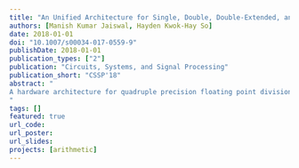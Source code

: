```yaml
---
title: "An Unified Architecture for Single, Double, Double-Extended, and Quadruple Precision Division"
authors: [Manish Kumar Jaiswal, Hayden Kwok-Hay So]
date: 2018-01-01
doi: "10.1007/s00034-017-0559-9"
publishDate: 2018-01-01
publication_types: ["2"]
publication: "Circuits, Systems, and Signal Processing"
publication_short: "CSSP'18"
abstract: "
A hardware architecture for quadruple precision floating point division arithmetic with multi-precision support is presented. Division is an important yet far more complex arithmetic operation than addition and multiplication, which demands significant amount of hardware resources for a complete implementation. The proposed architecture also supports the processing of single-, double-, and double-extended precision computations with varied latency. An iterative multiplicative-based architecture for multi-precision quadruple precision division is proposed with small size and promising performance. The proposed mantissa division architecture, the most complex sub-unit, employs a series expansion methodology of division. The architecture follows the standard state-of-the-art flow for floating point division arithmetic with normal as well as subnormal processing. The proposed division architecture is synthesized using UMC 90nm ASIC standard cell library. It is also demonstrated using a Xilinx FPGA-based implementation which is integrated with a wide integer multiplier for mantissa division further optimized for FPGA implementations facilitating the built-in DSP blocks efficiently. When compared to existing quadruple precision divider available in the literature, the proposed architecture has 25% equivalent area saving, 2× improvement in latency with improved speed on FPGA platform; and it has more than 50% area saving, 3× improvement in latency-throughput with better speed on ASIC platform.
"
tags: []
featured: true
url_code: 
url_poster: 
url_slides: 
projects: [arithmetic]
---
```


